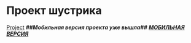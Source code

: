 # Проект шустрика
[Project](https://sereoja20.github.io/SprintX-2.0/PJ/index.html)
***##Мобильная версия проекта уже вышла##***
***[МОБИЛЬНАЯ ВЕРСИЯ](https://sereoja20.github.io/SprintX-2.0/PJ/index%20test.html)***
